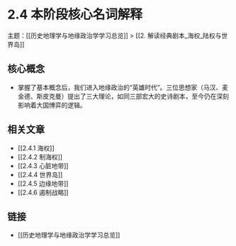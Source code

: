 # 2.4 本阶段核心名词解释

主题：[[历史地理学与地缘政治学学习总览]] > [[2. 解读经典剧本_海权_陆权与世界岛]]

## 核心概念

- 掌握了基本概念后，我们进入地缘政治的“英雄时代”。三位思想家（马汉、麦金德、斯皮克曼）提出了三大理论，如同三部宏大的史诗剧本，至今仍在深刻影响着大国博弈的逻辑。

## 相关文章

- [[2.4.1 海权]]
- [[2.4.2 制海权]]
- [[2.4.3 心脏地带]]
- [[2.4.4 世界岛]]
- [[2.4.5 边缘地带]]
- [[2.4.6 遏制战略]]

## 链接

- [[历史地理学与地缘政治学学习总览]]
